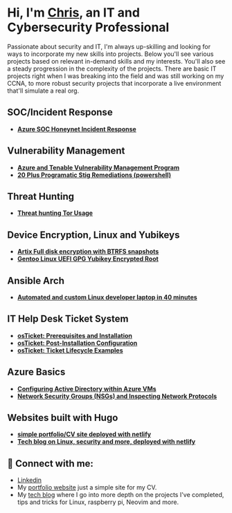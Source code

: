 
# Hi, I'm [Chris](https://www.linkedin.com/in/chris-munoz-88052b207), an IT and Cybersecurity Professional

Passionate about security and IT, I'm always up-skilling and looking for ways to incorporate my new skills into projects. Below you'll see various projects based on relevant in-demand skills and my interests. You'll also see a steady progression in the complexity of the projects. There are basic IT projects right when I was breaking into the field and was still working on my CCNA, to more robust security projects that incorporate a live environment that'll simulate a real org.

## SOC/Incident Response

  - **[Azure SOC Honeynet Incident Response](https://github.com/cmpi66/soc-azure-honeynet)**

## Vulnerability Management

  - **[Azure and Tenable Vulnerability Management Program](https://github.com/cmpi66/vuln-management-program-tenable)**
  - **[20 Plus Programatic Stig Remediations (powershell)](https://github.com/cmpi66/windows-stig-remediations)**

## Threat Hunting

  - **[Threat hunting Tor Usage](https://github.com/cmpi66/threat-hunting-tor)**

## Device Encryption, Linux and Yubikeys

  - **[Artix Full disk encryption with BTRFS snapshots](https://github.com/cmpi66/artix-full-disk-encrypted-uefi)**
  - **[Gentoo Linux UEFI GPG Yubikey Encrypted Root](https://github.com/cmpi66/gentoo-gpg-encrypted-guide)**

## Ansible Arch
  - **[Automated and custom Linux developer laptop in 40 minutes](https://github.com/cmpi66/ansible-bootstrap)**

## IT Help Desk Ticket System
  - **[osTicket: Prerequisites and Installation](https://github.com/cmpi66/osticket-prereqs)**
  - **[osTicket: Post-Installation Configuration](https://github.com/cmpi66/post-install-config)**
  - **[osTicket: Ticket Lifecycle Examples](https://github.com/cmpi66/ticket-lifecycle)**

## Azure Basics
  - **[Configuring Active Directory within Azure VMs](https://github.com/cmpi66/configure-ad)**
  - **[Network Security Groups (NSGs) and Inspecting Network Protocols](https://github.com/cmpi66/azure-network-protocols)**

## Websites built with Hugo
  - **[simple portfolio/CV site deployed with netlify](https://github.com/cmpi66/portfolio)**
  - **[Tech blog on Linux, security and more, deployed with netlify](https://github.com/cmpi66/netlify)**

## 🤳 Connect with me:

<!-- [<img align="left" alt="chris | LinkedIn" width="22px" src="https://cdn.jsdelivr.net/npm/simple-icons@v3/icons/linkedin.svg" />][linkedin] -->
<!-- [<img align="left" alt="Josh | Twitter" width="22px" src="https://cdn.jsdelivr.net/npm/simple-icons@v3/icons/twitter.svg" />][twitter] -->
<!-- [<img align="left" alt="Josh | Instagram" width="22px" src="https://cdn.jsdelivr.net/npm/simple-icons@v3/icons/instagram.svg" />][instagram] -->
<!-- [<img align="left" alt="Chris | Website" width="22px" src="https://cdn.jsdelivr.net/npm/simple-icons@v3/icons/instagram.svg" />][website] -->


- [Linkedin](https://www.linkedin.com/in/chris-munoz-88052b207/) 
- My [portfolio website](https://munozpi.com) just a simple site for my CV. 
- My [tech blog](https://notes.munozpi.com) where I go into more depth on the projects I've completed, tips and tricks for Linux, raspberry pi, Neovim and more.


<!--
**cmpi66/cmpi66** is a ✨ _special_ ✨ repository because its `README.md` (this file) appears on your GitHub profile.

Here are some ideas to get you started:

- 🔭 I’m currently working on ...
- 🌱 I’m currently learning ...
- 👯 I’m looking to collaborate on ...
- 🤔 I’m looking for help with ...
- 💬 Ask me about ...
- 📫 How to reach me: ...
- ⚡ Fun fact: ...
-->
